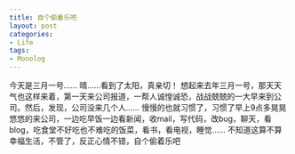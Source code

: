 ```yaml
---
title: 自个偷着乐吧
layout: post
categories:
- Life
tags:
- Monolog
---
```


今天是三月一号…… 晴……看到了太阳，真亲切！ 想起来去年三月一号，那天天气也这样来着，第一天来公司报道，一帮人诚惶诚恐，战战兢兢的一大早来到公司。然后，发现，公司没来几个人…… 慢慢的也就习惯了，习惯了早上9点多晃晃悠悠的来公司，一边吃早饭一边看新闻，收mail，写代码，改bug，聊天，看blog，吃食堂不好吃也不难吃的饭菜，看书，看电视，睡觉…… 不知道这算不算幸福生活，不管了，反正心情不错，自个偷着乐吧



